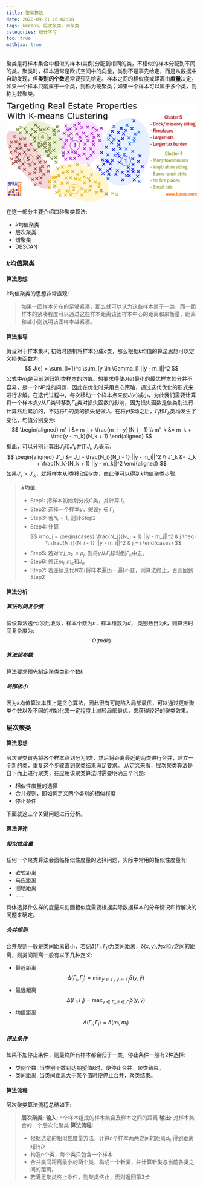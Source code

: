 ```yaml
---
title: 聚类算法
date: 2020-09-21 16:02:08
tags: kmeans，层次聚类，谱聚类 
categories: 统计学习 
toc: true 
mathjax: true
---
```

聚类是将样本集合中相似的样本(实例)分配到相同的类，不相似的样本分配到不同的类。聚类时，样本通常是欧式空间中的向量，类别不是事先给定，而是从数据中自动发现，但**类别的个数**通常要预先给定。样本之间的相似度或距离由**度量**决定。如果一个样本只能属于一个类，则称为硬聚类；如果一个样本可以属于多个类，则称为软聚类。
<!--more-->
![聚类](https://raw.githubusercontent.com/xuejy19/xuejy19.github.io/source/Img/clustering.png)

在这一部分主要介绍四种聚类算法:
- $k$均值聚类 
- 层次聚类
- 谱聚类 
- DBSCAN 

### $k$均值聚类 
#### 算法思想 
$k$均值聚类的思想非常直观:
> 如果一团样本分布的足够紧凑，那么就可以认为这些样本属于一类，而一团样本的紧凑程度可以通过这些样本距离该团样本中心的距离和来衡量，距离和越小则说明该团样本越紧凑。

#### 算法推导 
假设对于样本集$\mathcal{X}$, 初始时随机将样本分成$c$类，那么根据$k$均值的算法思想可以定义损失函数为:
$$
    J(e) = \sum_{i=1}^c \sum_{y \in \Gamma_i} ||y - m_i||^2
$$
公式中$m_i$是目前划归第$i$类样本的均值。想要求得使$J(e)$最小的最优样本划分并不容易，是一个NP难的问题，因此在优化时采用贪心策略，通过迭代优化的形式来进行求解。在迭代过程中，每次移动一个样本点来使$J(e)$减小，为此我们需要计算将一个样本点$y$从$\Gamma_i$类转移到$\Gamma_k$类对损失函数的影响，因为损失函数是依类别进行计算然后累加的，不妨将$\Gamma_i$的类的损失记做$J_i$。在将$y$移动之后，$\Gamma_i$和$\Gamma_k$类均发生了变化，均值分别变为:
$$
    \begin{aligned}
        m'_i &= m_i + \frac{m_i - y}{N_i - 1} \\
        m'_k &= m_k  + \frac{y - m_k}{N_k + 1}
    \end{aligned}
$$
据此，可以分别计算出$J'_i$和$J'_k$并用$J_i, J_k$表示:
$$
    \begin{aligned}
        J'_i &= J_i - \frac{N_i}{N_i - 1} ||y - m_i||^2 \\ 
        J'_k &= J_k + \frac{N_k}{N_k + 1} ||y - m_k||^2 
    \end{aligned}
$$
如果$J'_i > J'_k$，就将样本从$i$类移动到$k$类，由此便可以得到$k$均值聚类步骤:
> **$k$均值:** 
> - Step1: 把样本初始划分成$C$类，并计算$J_e$ 
> - Step2: 选择一个样本$y$，假设$y \in \Gamma_i$ 
> - Step3: 若$N_i = 1$, 则转Step2 
> - Step4: 计算
> $$
     \rho_j = \begin{cases}
         \frac{N_j}{N_j + 1} ||y - m_j||^2 & j \neq i \\
         \frac{N_i}{N_i - 1} ||y - m_i||^2 & j = i
     \end{cases}
> $$
> - Step5: 若对$\forall j, \rho_k \leq \rho_j$, 则将$y$从$\Gamma_i$移动到$\Gamma_k$中去。
> - Step6: 修正$m_i,m_k$和$J_e$ 
> - Step2: 若连续迭代$N$次(将样本遍历一遍)不变，则算法终止，否则回到Step2

#### 算法分析 
##### 算法时间复杂度
假设算法迭代$t$次后收敛，样本个数为$n$，样本维数为$d$， 类别数目为$k$，则算法时间复杂度为:
$$
    O(tndk)
$$
##### 算法超参数 
算法要求预先制定聚类类别个数$k$

##### 局部极小 
因为$k$均值算法本质上是贪心算法，因此很有可能陷入局部最优，可以通过更新聚类个数以及不同的初始化来一定程度上减轻局部最优，来获得较好的聚类效果。 


### 层次聚类

#### 算法思想 
层次聚类首先将各个样本点划分为1类，然后将距离最近的两类进行合并，建立一个新的类，重复这个步骤直到聚类结果满足要求。 
从定义来看，层次聚类算法是自下而上进行聚类，在应用该聚类算法时需要明确三个问题:
- 相似性度量的选择
- 合并规则，即如何定义两个类别的相似程度 
- 停止条件  

下面就这三个关键问题进行分析。

#### 算法详述 

##### 相似性度量
任何一个聚类算法会面临相似性度量的选择问题，实际中常用的相似性度量有:
- 欧式距离 
- 马氏距离 
- 测地距离
- ...... 

具体选择什么样的度量来刻画相似度需要根据实际数据样本的分布情况和待解决的问题来确定。 

##### 合并规则 
合并规则一般是类间距离最小，若记$\Delta(\Gamma_i, \Gamma_j)$为类间距离，$\delta(x,y)$,为$x$和$y$之间的距离，则类间距离一般有以下几种定义:
- 最近距离 
$$
    \Delta(\Gamma_i, \Gamma_j) = \min_{y \in \Gamma_i, \tilde{y} \in \Gamma_j} \delta(y, \tilde{y})
$$
- 最远距离 
$$
    \Delta(\Gamma_i, \Gamma_j) = \max_{y \in \Gamma_i, \tilde{y} \in \Gamma_j} \delta(y, \tilde{y})
$$
- 均值距离
$$
    \Delta(\Gamma_i, \Gamma_j) = \delta(m_i, m_j)
$$

##### 停止条件 
如果不加停止条件，则最终所有样本都会归于一类，停止条件一般有2种选择:
- 类别个数: 当类别个数到达期望值$k$时，便停止合并，聚类结束。 
- 类间距离: 当类间距离大于某个值时便停止合并，聚类结束。

#### 算法流程
层次聚类算法流程总结如下: 
> **层次聚类:**
> **输入:** $n$个样本组成的样本集合及样本之间的距离 
> **输出:** 对样本集合的一个层次化聚类 
> **算法流程:**
> - 根据选定的相似性度量方法，计算$n$个样本两两之间的距离$d_{ij}$,得到距离矩阵$D$ 
> - 构造$n$个类，每个类只包含一个样本 
> - 合并类间距离最小的两个类，构成一个新类，并计算新类与当前各类之间的距离。
> - 若满足聚类终止条件，则聚类终止，否则返回第3步 


